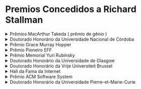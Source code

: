# Premios Concedidos a Richard Stallman

<details> 
    <summary markdown="span">
        Prêmios MacArthur Takeda ( prêmio de gênio )
    </summary>

- Fundação MacArthur
- 1990
- "Anualmente 20 a 30 americanos são reconhecidos por serem inteligentes, criativos, motivados e realizando um trabalho importante"

</details>
<details>
    <summary markdown="span">
        Doutorado Honorário da Universidade Nacional de Córdoba
    </summary>

- Córdoba, Argentina

</details>
<details>
    <summary markdown="span">
        Prêmio Grace Murray Hopper
    </summary>

- 1990
- Por seu trabalho inovador no desenvolvimento do editor extensível Emacs

</details>
<details>
    <summary markdown="span">
        Prêmio Pioneiro EFF
    </summary>

- Washington, Estados Unidos
- 1998
- "É uma distinção anual para pessoas que contribuíram significativamente para a capacitação de indivíduos por meio da TI"

</details>
<details>
    <summary markdown="span">
        Prêmio Memorial Yuri Rubinsky
    </summary>

- The Web Conference
- 1999
- De acordo com a fundação, é dado "a um indivíduo que contribuiu, através de uma vida inteira de esforços, para cuidar e alimentar a infraestrutura global de informação"

</details>
<details>
    <summary markdown="span">
        Doutorado Honorário da Universidade de Glasgow
    </summary>

- **Ano da entrega:** 2001
- **Local da entrega:** Glasgow, Escócia

</details>
<details>
    <summary markdown="span">
        Doutorado Honorário da Vrije Universiteit Brussel
    </summary>

 - **Ano da entrega:** 2003
 - **Local da entrega:** Bruxelas, Bélgica

</details>
<details>
    <summary markdown="span">
        Hall da Fama da Internet
    </summary>

- **Ano da entrega:** 2013
- **Local da entrega:** Berlim, Alemanha
- **Motivo da premiação:** Foi homenageado como inovador devido a criação do Projeto GNU, a GPL e suas contribuições filosóficas na fundação do Movimento do Software Livre.

</details>
<details>
    <summary markdown="span">
        Prêmio ACM Software System
    </summary>

- **Ano da entrega:** 2015
- **Motivo da premiação:** Prêmio concedido a uma instituição ou pessoa ou pessoas selecionadas para o desenvolvimento de software que influenciou no longo prazo, que resultou em contribuições conceituais, contribuições comerciais ou ambos. Stallman o recebeu pelo desenvolvimento do GNU Compiler Collection, abreviado como GCC.

</details>
<details>
    <summary markdown="span">
        Doutorado Honorário da Universidade Pierre-et-Marie-Curie
    </summary>

- **Ano da entrega:** 2016
- **Local da entrega:** Quartier Latin, Paris, França
</details>
